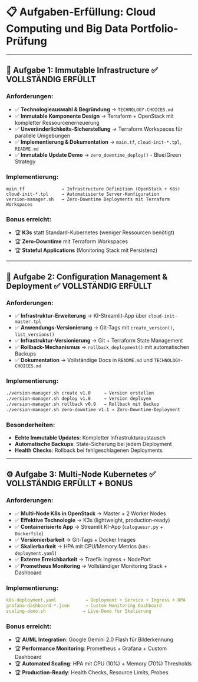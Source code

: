 # 📋 Aufgaben-Erfüllung: Cloud Computing und Big Data Portfolio-Prüfung

---

## 🎯 **Aufgabe 1: Immutable Infrastructure** ✅ **VOLLSTÄNDIG ERFÜLLT**

### **Anforderungen:**
- ✅ **Technologieauswahl & Begründung** → `TECHNOLOGY-CHOICES.md` 
- ✅ **Immutable Komponente Design** → Terraform + OpenStack mit kompletter Ressourcenerneuerung
- ✅ **Unveränderlichkeits-Sicherstellung** → Terraform Workspaces für parallele Umgebungen
- ✅ **Implementierung & Dokumentation** → `main.tf`, `cloud-init-*.tpl`, `README.md`
- ✅ **Immutable Update Demo** → `zero_downtime_deploy()` - Blue/Green Strategy

### **Implementierung:**
```
main.tf              → Infrastructure Definition (OpenStack + K8s)
cloud-init-*.tpl     → Automatisierte Server-Konfiguration  
version-manager.sh   → Zero-Downtime Deployments mit Terraform Workspaces
```

### **Bonus erreicht:**
- 🏆 **K3s** statt Standard-Kubernetes (weniger Ressourcen benötigt)
- 🏆 **Zero-Downtime** mit Terraform Workspaces
- 🏆 **Stateful Applications** (Monitoring Stack mit Persistenz)

---

## 🔄 **Aufgabe 2: Configuration Management & Deployment** ✅ **VOLLSTÄNDIG ERFÜLLT**

### **Anforderungen:**
- ✅ **Infrastruktur-Erweiterung** → KI-Streamlit-App über `cloud-init-master.tpl`
- ✅ **Anwendungs-Versionierung** → Git-Tags mit `create_version()`, `list_versions()`
- ✅ **Infrastruktur-Versionierung** → Git + Terraform State Management
- ✅ **Rollback-Mechanismus** → `rollback_deployment()` mit automatischen Backups
- ✅ **Dokumentation** → Vollständige Docs in `README.md` und `TECHNOLOGY-CHOICES.md`

### **Implementierung:**
```bash
./version-manager.sh create v1.0     → Version erstellen
./version-manager.sh deploy v1.0     → Version deployen  
./version-manager.sh rollback v0.9   → Rollback mit Backup
./version-manager.sh zero-downtime v1.1 → Zero-Downtime-Deployment
```

### **Besonderheiten:**
- **Echte Immutable Updates**: Kompletter Infrastrukturaustausch
- **Automatische Backups**: State-Sicherung bei jedem Deployment
- **Health Checks**: Rollback bei fehlgeschlagenen Deployments

---

## ⚙️ **Aufgabe 3: Multi-Node Kubernetes** ✅ **VOLLSTÄNDIG ERFÜLLT + BONUS**

### **Anforderungen:**
- ✅ **Multi-Node K8s in OpenStack** → Master + 2 Worker Nodes
- ✅ **Effektive Technologie** → K3s (lightweight, production-ready)
- ✅ **Containerisierte App** → Streamlit KI-App (`caloguessr.py` + `Dockerfile`)
- ✅ **Versionierbarkeit** → Git-Tags + Docker Images
- ✅ **Skalierbarkeit** → HPA mit CPU/Memory Metrics (`k8s-deployment.yaml`)
- ✅ **Externe Erreichbarkeit** → Traefik Ingress + NodePort
- ✅ **Prometheus Monitoring** → Vollständiger Monitoring Stack + Dashboard

### **Implementierung:**
```yaml
k8s-deployment.yaml           → Deployment + Service + Ingress + HPA
grafana-dashboard-*.json      → Custom Monitoring Dashboard
scaling-demo.sh              → Live-Demo für Skalierung
```

### **Bonus erreicht:**
- 🏆 **AI/ML Integration**: Google Gemini 2.0 Flash für Bilderkennung
- 🏆 **Performance Monitoring**: Prometheus + Grafana + Custom Dashboard
- 🏆 **Automated Scaling**: HPA mit CPU (10%) + Memory (70%) Thresholds
- 🏆 **Production-Ready**: Health Checks, Resource Limits, Probes

